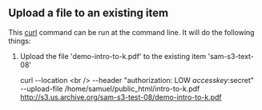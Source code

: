 ## Upload a file to an existing item

This [curl](http://curl.haxx.se/) command can be run at the command line. It will do the following things:

1. Upload the file 'demo-intro-to-k.pdf' to the existing item 'sam-s3-text-08'

    curl --location \<br />
        --header "authorization: LOW $accesskey:$secret" \
        --upload-file /home/samuel/public_html/intro-to-k.pdf \
    http://s3.us.archive.org/sam-s3-test-08/demo-intro-to-k.pdf

